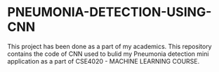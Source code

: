 # PNEUMONIA-DETECTION-USING-CNN
This project has been done as a part of my academics. This repository contains the code of CNN used to bulid my Pneumonia detection mini application as a part of CSE4020 - MACHINE LEARNING COURSE.
